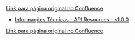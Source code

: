 [Link para página original no Confluence](https://openfinancebrasil.atlassian.net/wiki/spaces/OF/pages/17369821)

- [Informações Técnicas - API Resources - v1.0.0](../../../../../../../OF/Open%20Finance%20Brasil/Especifica%c3%a7%c3%b5es%20de%20APIs/Dados%20do%20Cliente%20%e2%80%93%20DC/[DC]%20API%20-%20Recursos/Hist%c3%b3rico%20de%20Especifica%c3%a7%c3%b5es%20-%20%20[DC]%20Recursos/v1.0.0%20-%20Resources/Informa%c3%a7%c3%b5es%20T%c3%a9cnicas%20-%20API%20Resources%20-%20v1.0.0)

[Link para página original no Confluence](https://openfinancebrasil.atlassian.net/wiki/spaces/OF/pages/17369821)